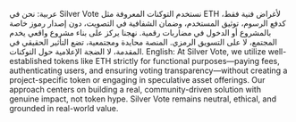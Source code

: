 عربية:
نحن في Silver Vote نستخدم التوكنات المعروفة مثل ETH لأغراض فنية فقط، كدفع الرسوم، توثيق المستخدم، وضمان الشفافية في التصويت، دون إصدار رموز خاصة بالمشروع أو الدخول في مضاربات رقمية. نهجنا يركز على بناء مشروع واقعي يخدم المجتمع، لا على التسويق الرمزي. المنصة محايدة ومجتمعية، تضع التأثير الحقيقي في المقدمة، لا الضجة الإعلامية حول التوكنات.
English:
At Silver Vote, we utilize well-established tokens like ETH strictly for functional purposes—paying fees, authenticating users, and ensuring voting transparency—without creating a project-specific token or engaging in speculative asset offerings. Our approach centers on building a real, community-driven solution with genuine impact, not token hype. Silver Vote remains neutral, ethical, and grounded in real-world value.
